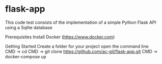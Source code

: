 # flask-app
This code test consists of the implementation of a simple Python Flask API using a
Sqlite database

Prerequisites
Install Docker (https://www.docker.com)

Getting Started
Create a folder for your project
open the command line
CMD -> cd <your folder>
CMD -> git clone https://github.com/ac-gil/flask-app.git
CMD -> docker-compose up

    
